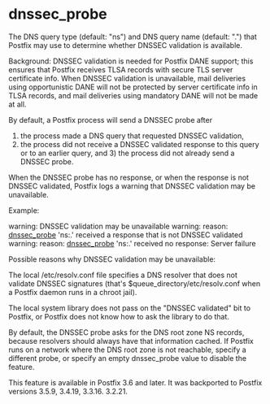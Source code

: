 # dnssec_probe 

 The DNS query type (default: "ns") and DNS query name (default:
".") that Postfix may use to determine whether DNSSEC validation
is available.


 Background: DNSSEC validation is needed for Postfix DANE support;
this ensures that Postfix receives TLSA records with secure TLS
server certificate info. When DNSSEC validation is unavailable,
mail deliveries using opportunistic DANE will not be protected
by server certificate info in TLSA records, and mail deliveries
using mandatory DANE will not be made at all. 

 By default, a Postfix process will send a DNSSEC probe after
1) the process made a DNS query that requested DNSSEC validation,
2) the process did not receive a DNSSEC validated response to this
query or to an earlier query, and 3) the process did not already
send a DNSSEC probe. 

 When the DNSSEC probe has no response, or when the response is
not DNSSEC validated, Postfix logs a warning that DNSSEC validation
may be unavailable. 

 Example: 


warning: DNSSEC validation may be unavailable
warning: reason: <a href="postconf.5.html#dnssec_probe">dnssec_probe</a> 'ns:.' received a response that is not DNSSEC validated
warning: reason: <a href="postconf.5.html#dnssec_probe">dnssec_probe</a> 'ns:.' received no response: Server failure


 Possible reasons why DNSSEC validation may be unavailable: 



 The local /etc/resolv.conf file specifies a DNS resolver that
does not validate DNSSEC signatures (that's
$queue_directory/etc/resolv.conf when a Postfix daemon runs in a
chroot jail).

 The local system library does not pass on the "DNSSEC validated"
bit to Postfix, or Postfix does not know how to ask the library to
do that.



 By default, the DNSSEC probe asks for the DNS root zone NS
records, because resolvers should always have that information
cached. If Postfix runs on a network where the DNS root zone is not
reachable, specify a different probe, or specify an empty dnssec_probe
value to disable the feature. 

 This feature is available in Postfix 3.6 and later. It was backported
to Postfix versions 3.5.9, 3.4.19, 3.3.16. 3.2.21. 


